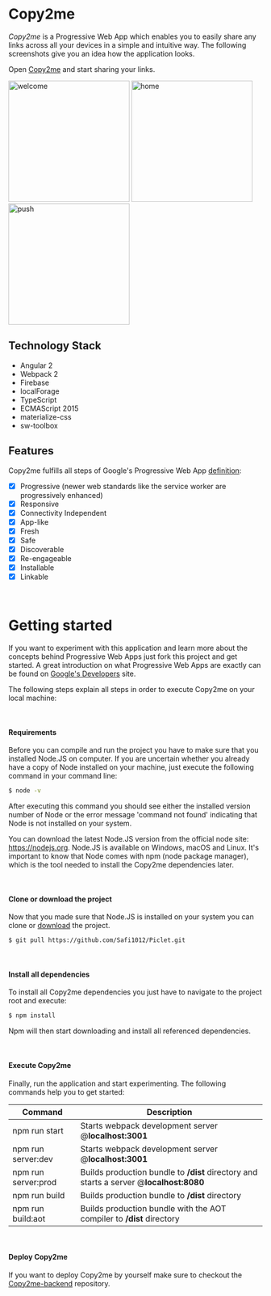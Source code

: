 # Copy2me

*Copy2me* is a Progressive Web App which enables you to easily share any links across all 
your devices in a simple and intuitive way. The following screenshots give you an idea how the 
application looks. 

Open <a href="https://copy2me.filipe-santoscorrea.de" target="_blank">Copy2me</a> and start sharing your links. 

<img src="https://cloud.githubusercontent.com/assets/3514796/23517677/5b3b778e-ff71-11e6-8c09-527c9df46f8e.png" 
alt="welcome" width="240px" height="auto">
<img src="https://cloud.githubusercontent.com/assets/3514796/23517678/5b583b12-ff71-11e6-9640-cbaf2513db69.png" 
alt="home" width="240px" height="auto">
<img src="https://cloud.githubusercontent.com/assets/3514796/23517679/5b5db1dc-ff71-11e6-9299-fd8dbc427d2a.png" 
alt="push" width="240px" height="auto">



## Technology Stack

* Angular 2
* Webpack 2
* Firebase
* localForage
* TypeScript
* ECMAScript 2015
* materialize-css
* sw-toolbox



## Features

Copy2me fulfills all steps of Google's Progressive Web App <a href="https://developers.google.com/web/fundamentals/getting-started/codelabs/your-first-pwapp/" target="_blank">definition</a>:

- [x] Progressive (newer web standards like the service worker are progressively enhanced)
- [x] Responsive
- [x] Connectivity Independent
- [x] App-like
- [x] Fresh
- [x] Safe
- [x] Discoverable
- [x] Re-engageable
- [x] Installable
- [x] Linkable

<br/>


# Getting started

If you want to experiment with this application and learn more about the concepts 
behind Progressive Web Apps just fork this project and get started. A great introduction
on what Progressive Web Apps are exactly can be found on <a href="https://developers.google.com/web/progressive-web-apps/" target="_blank">Google's Developers</a> site.

The following steps explain all steps in order to execute Copy2me on your local machine:

<br/>

#### **Requirements**

Before you can compile and run the project you have to make sure that you installed Node.JS on computer.
If you are uncertain whether you already have a copy of Node installed on your machine, just execute the following command in your command line:

```bash
$ node -v
```



After executing this command you should see either the installed version number of Node or the error message 'command not found' indicating that Node is not installed on your system.

You can download the latest Node.JS version from the official node site: <a href="https://nodejs.org" target="_blank">https://nodejs.org</a>.
Node.JS is available on Windows, macOS and Linux. It's important to know that Node comes with npm (node package manager), which is the tool needed to install the Copy2me dependencies later.




<br/>


#### **Clone or download the project**

Now that you made sure that Node.JS is installed on your system you can clone or <a href="https://github.com/Safi1012/copy2me/archive/master.zip" target="_blank">download</a> the project.

```bash
$ git pull https://github.com/Safi1012/Piclet.git
```





<br/>


#### **Install all dependencies**

To install all Copy2me dependencies you just have to navigate to the project root and execute:

```bash
$ npm install
```

Npm will then start downloading and install all referenced dependencies.

<br/>


#### **Execute Copy2me**

Finally, run the application and start experimenting. The following commands help you to get started:


|Command|Description|
|---|---|
|npm run start|Starts webpack development server @**localhost:3001**|
|npm run server:dev|Starts webpack development server @**localhost:3001**|
|npm run server:prod|Builds production bundle to **/dist** directory and starts a server @**localhost:8080**|
|npm run build|Builds production bundle to **/dist** directory|
|npm run build:aot|Builds production bundle with the AOT compiler to **/dist** directory|


<br/>


#### **Deploy Copy2me**

If you want to deploy Copy2me by yourself make sure to checkout the <a href="https://github.com/Safi1012/copy2me-backend" target="_blank">Copy2me-backend</a> repository.
